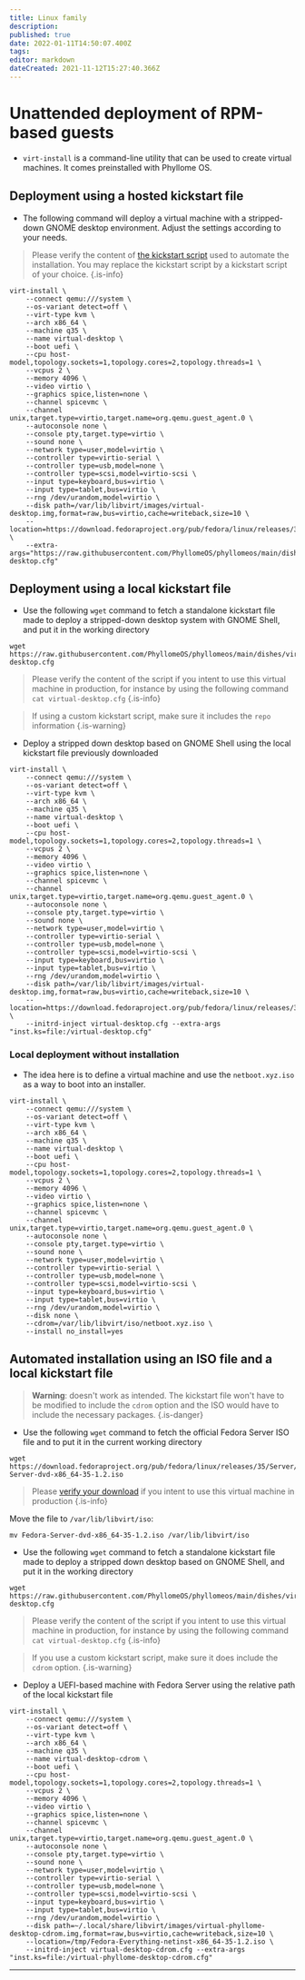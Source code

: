 ```yaml
---
title: Linux family
description: 
published: true
date: 2022-01-11T14:50:07.400Z
tags: 
editor: markdown
dateCreated: 2021-11-12T15:27:40.366Z
---
```


# Unattended deployment of RPM-based guests

* `virt-install` is a command-line utility that can be used to create virtual machines. It comes preinstalled with Phyllome OS. 

## Deployment using a hosted kickstart file

* The following command will deploy a virtual machine with a stripped-down GNOME desktop environment. Adjust the settings according to your needs.

> Please verify the content of [the kickstart script](https://raw.githubusercontent.com/PhyllomeOS/phyllomeos/main/dishes/virtual-desktop.cfg) used to automate the installation. You may replace the kickstart script by a kickstart script of your choice.
{.is-info}

```
virt-install \
    --connect qemu:///system \
    --os-variant detect=off \
    --virt-type kvm \
    --arch x86_64 \
    --machine q35 \
    --name virtual-desktop \
    --boot uefi \
    --cpu host-model,topology.sockets=1,topology.cores=2,topology.threads=1 \
    --vcpus 2 \
    --memory 4096 \
    --video virtio \
    --graphics spice,listen=none \
    --channel spicevmc \
    --channel unix,target.type=virtio,target.name=org.qemu.guest_agent.0 \
    --autoconsole none \
    --console pty,target.type=virtio \
    --sound none \
    --network type=user,model=virtio \
    --controller type=virtio-serial \
    --controller type=usb,model=none \
    --controller type=scsi,model=virtio-scsi \
    --input type=keyboard,bus=virtio \
    --input type=tablet,bus=virtio \
    --rng /dev/urandom,model=virtio \
    --disk path=/var/lib/libvirt/images/virtual-desktop.img,format=raw,bus=virtio,cache=writeback,size=10 \
    --location=https://download.fedoraproject.org/pub/fedora/linux/releases/35/Everything/x86_64/os/ \
    --extra-args="https://raw.githubusercontent.com/PhyllomeOS/phyllomeos/main/dishes/virtual-desktop.cfg"
```

## Deployment using a local kickstart file

* Use the following `wget` command to fetch a standalone kickstart file made to deploy a stripped-down desktop system with GNOME Shell, and put it in the working directory

```
wget https://raw.githubusercontent.com/PhyllomeOS/phyllomeos/main/dishes/virtual-desktop.cfg
```

> Please verify the content of the script if you intent to use this virtual machine in production, for instance by using the following command `cat virtual-desktop.cfg`
{.is-info}

> If using a custom kickstart script, make sure it includes the `repo` information
{.is-warning}

* Deploy a stripped down desktop based on GNOME Shell using the local kickstart file previously downloaded

```
virt-install \
    --connect qemu:///system \
    --os-variant detect=off \
    --virt-type kvm \
    --arch x86_64 \
    --machine q35 \
    --name virtual-desktop \
    --boot uefi \
    --cpu host-model,topology.sockets=1,topology.cores=2,topology.threads=1 \
    --vcpus 2 \
    --memory 4096 \
    --video virtio \
    --graphics spice,listen=none \
    --channel spicevmc \
    --channel unix,target.type=virtio,target.name=org.qemu.guest_agent.0 \
    --autoconsole none \
    --console pty,target.type=virtio \
    --sound none \
    --network type=user,model=virtio \
    --controller type=virtio-serial \
    --controller type=usb,model=none \
    --controller type=scsi,model=virtio-scsi \
    --input type=keyboard,bus=virtio \
    --input type=tablet,bus=virtio \
    --rng /dev/urandom,model=virtio \
    --disk path=/var/lib/libvirt/images/virtual-desktop.img,format=raw,bus=virtio,cache=writeback,size=10 \
    --location=https://download.fedoraproject.org/pub/fedora/linux/releases/35/Everything/x86_64/os/ \
    --initrd-inject virtual-desktop.cfg --extra-args "inst.ks=file:/virtual-desktop.cfg"
```

### Local deployment without installation

* The idea here is to define a virtual machine and use the `netboot.xyz.iso` as a way to boot into an installer. 

```
virt-install \
    --connect qemu:///system \
    --os-variant detect=off \
    --virt-type kvm \
    --arch x86_64 \
    --machine q35 \
    --name virtual-desktop \
    --boot uefi \
    --cpu host-model,topology.sockets=1,topology.cores=2,topology.threads=1 \
    --vcpus 2 \
    --memory 4096 \
    --video virtio \
    --graphics spice,listen=none \
    --channel spicevmc \
    --channel unix,target.type=virtio,target.name=org.qemu.guest_agent.0 \
    --autoconsole none \
    --console pty,target.type=virtio \
    --sound none \
    --network type=user,model=virtio \
    --controller type=virtio-serial \
    --controller type=usb,model=none \
    --controller type=scsi,model=virtio-scsi \
    --input type=keyboard,bus=virtio \
    --input type=tablet,bus=virtio \
    --rng /dev/urandom,model=virtio \
    --disk none \
    --cdrom=/var/lib/libvirt/iso/netboot.xyz.iso \
    --install no_install=yes
```


## Automated installation using an ISO file and a local kickstart file

> **Warning**: doesn't work as intended. The kickstart file won't have to be modified to include the `cdrom` option and the ISO would have to include the necessary packages. 
{.is-danger}


* Use the following `wget` command to fetch the official Fedora Server ISO file and to put it in the current working directory

```
wget https://download.fedoraproject.org/pub/fedora/linux/releases/35/Server/x86_64/iso/Fedora-Server-dvd-x86_64-35-1.2.iso
```
> Please [verify your download](https://getfedora.org/en/security/) if you intent to use this virtual machine in production
{.is-info}

Move the file to `/var/lib/libvirt/iso`:
```
mv Fedora-Server-dvd-x86_64-35-1.2.iso /var/lib/libvirt/iso
``` 
* Use the following `wget` command to fetch a standalone kickstart file made to deploy a stripped down desktop based on GNOME Shell, and put it in the working directory

```
wget https://raw.githubusercontent.com/PhyllomeOS/phyllomeos/main/dishes/virtual-desktop.cfg
```

> Please verify the content of the script if you intent to use this virtual machine in production, for instance by using the following command `cat virtual-desktop.cfg`
{.is-info}

> If you use a custom kickstart script, make sure it does include the `cdrom` option.
{.is-warning}

* Deploy a UEFI-based machine with Fedora Server using the relative path of the local kickstart file

```
virt-install \
    --connect qemu:///system \
    --os-variant detect=off \
    --virt-type kvm \
    --arch x86_64 \
    --machine q35 \
    --name virtual-desktop-cdrom \
    --boot uefi \
    --cpu host-model,topology.sockets=1,topology.cores=2,topology.threads=1 \
    --vcpus 2 \
    --memory 4096 \
    --video virtio \
    --graphics spice,listen=none \
    --channel spicevmc \
    --channel unix,target.type=virtio,target.name=org.qemu.guest_agent.0 \
    --autoconsole none \
    --console pty,target.type=virtio \
    --sound none \
    --network type=user,model=virtio \
    --controller type=virtio-serial \
    --controller type=usb,model=none \
    --controller type=scsi,model=virtio-scsi \
    --input type=keyboard,bus=virtio \
    --input type=tablet,bus=virtio \
    --rng /dev/urandom,model=virtio \
    --disk path=~/.local/share/libvirt/images/virtual-phyllome-desktop-cdrom.img,format=raw,bus=virtio,cache=writeback,size=10 \
    --location=/tmp/Fedora-Everything-netinst-x86_64-35-1.2.iso \
    --initrd-inject virtual-desktop-cdrom.cfg --extra-args "inst.ks=file:/virtual-phyllome-desktop-cdrom.cfg"
```

---
